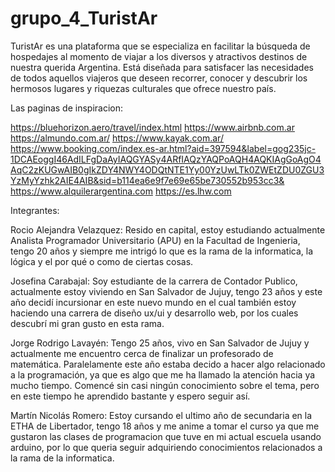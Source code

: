 # grupo_4_TuristAr
TuristAr es una plataforma que se especializa en facilitar la búsqueda de hospedajes al momento de viajar a los diversos y atractivos destinos de nuestra querida Argentina. Está diseñada para satisfacer las necesidades de todos aquellos viajeros que deseen recorrer, conocer y descubrir los hermosos lugares y riquezas culturales que ofrece nuestro país.

Las paginas de inspiracion:

https://bluehorizon.aero/travel/index.html
https://www.airbnb.com.ar
https://almundo.com.ar/
https://www.kayak.com.ar/
https://www.booking.com/index.es-ar.html?aid=397594&label=gog235jc-1DCAEoggI46AdILFgDaAyIAQGYASy4ARfIAQzYAQPoAQH4AQKIAgGoAgO4AqC2zKUGwAIB0gIkZDY4NWY4ODQtNTE1Yy00YzUwLTk0ZWEtZDU0ZGU3YzMyYzhk2AIE4AIB&sid=b114ea6e9f7e69e65be730552b953cc3&
https://www.alquilerargentina.com
https://es.lhw.com

Integrantes:

Rocio Alejandra Velazquez: Resido en capital, estoy estudiando actualmente Analista Programador Universitario (APU) en la Facultad de Ingenieria, tengo 20 años y siempre me intrigó lo que es la rama de la informatica, la lógica y el por qué o como de ciertas cosas.

Josefina Carabajal: Soy estudiante de la carrera de Contador Publico, actualmente estoy viviendo en San Salvador de Jujuy, tengo 23 años y este año decidí incursionar en este nuevo mundo en el cual también estoy haciendo una carrera de diseño ux/ui y desarrollo web, por los cuales descubrí mi gran gusto en esta rama. 

Jorge Rodrigo Lavayén: Tengo 25 años, vivo en San Salvador de Jujuy y actualmente me encuentro cerca de finalizar un profesorado de matemática. Paralelamente este año estaba decido a hacer algo relacionado a la programación, ya que es algo que me ha llamado la atención hacia ya mucho tiempo. Comencé sin casi ningún conocimiento sobre el tema, pero en este tiempo he aprendido bastante y espero seguir así.

Martín Nicolás Romero: Estoy cursando el ultimo año de secundaria en la ETHA de Libertador, tengo 18 años y me anime a tomar el curso ya que me gustaron las clases de programacion que tuve en mi actual escuela usando arduino, por lo que queria seguir adquiriendo conocimientos relacionados a la rama de la informatica. 
